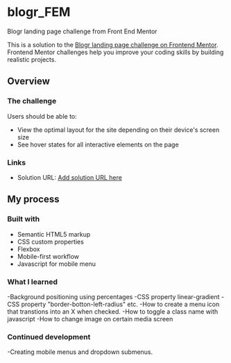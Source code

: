 # blogr_FEM
Blogr landing page challenge from Front End Mentor

This is a solution to the [Blogr landing page challenge on Frontend Mentor](https://www.frontendmentor.io/challenges/blogr-landing-page-EX2RLAApP). Frontend Mentor challenges help you improve your coding skills by building realistic projects. 

## Overview

### The challenge

Users should be able to:

- View the optimal layout for the site depending on their device's screen size
- See hover states for all interactive elements on the page


### Links

- Solution URL: [Add solution URL here](https://your-solution-url.com)


## My process

### Built with

- Semantic HTML5 markup
- CSS custom properties
- Flexbox
- Mobile-first workflow
- Javascript for mobile menu


### What I learned

-Background positioning using percentages
-CSS property linear-gradient
-CSS property "border-botton-left-radius" etc.
-How to create a menu icon that transtions into an X when checked.
-How to toggle a class name with javascript
-How to change image on certain media screen


### Continued development

-Creating mobile menus and dropdown submenus. 
